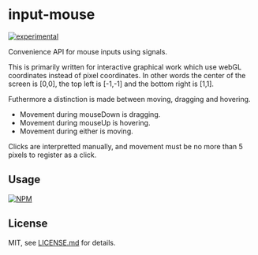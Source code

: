 # input-mouse

[![experimental](http://badges.github.io/stability-badges/dist/experimental.svg)](http://github.com/badges/stability-badges)

Convenience API for mouse inputs using signals.

This is primarily written for interactive graphical work which use webGL coordinates instead of pixel coordinates. In other words the center of the screen is [0,0], the top left is [-1,-1] and the bottom right is [1,1].

Futhermore a distinction is made between moving, dragging and hovering.
- Movement during mouseDown is dragging.
- Movement during mouseUp is hovering.
- Movement during either is moving.

Clicks are interpretted manually, and movement must be no more than 5 pixels to register as a click.

## Usage

[![NPM](https://nodei.co/npm/input-mouse.png)](https://nodei.co/npm/input-mouse/)

## License

MIT, see [LICENSE.md](http://github.com/bunnybones1/input-mouse/blob/master/LICENSE.md) for details.
